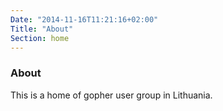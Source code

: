 ```yaml
---
Date: "2014-11-16T11:21:16+02:00"
Title: "About"
Section: home
---
```


### About

This is a home of gopher user group in Lithuania.
